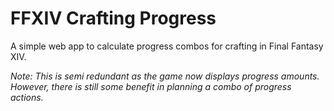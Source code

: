 # FFXIV Crafting Progress

A simple web app to calculate progress combos for crafting in Final Fantasy XIV.

*Note: This is semi redundant as the game now displays progress amounts. However, there is still some benefit in planning a combo of progress actions.*
